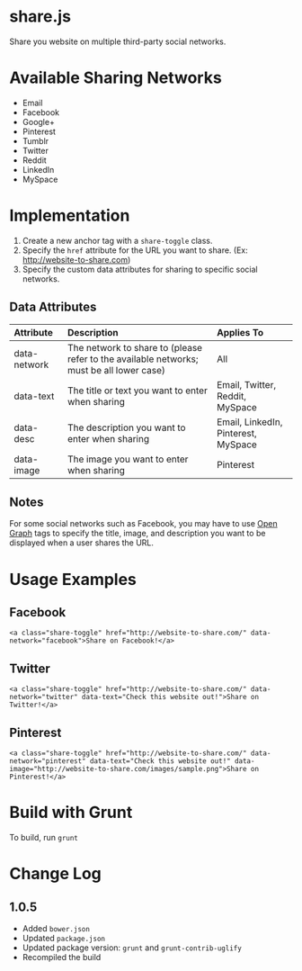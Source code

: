 share.js
========

Share you website on multiple third-party social networks.

# Available Sharing Networks
* Email
* Facebook
* Google+
* Pinterest
* Tumblr
* Twitter
* Reddit
* LinkedIn
* MySpace

# Implementation

1. Create a new anchor tag with a `share-toggle` class.
2. Specify the `href` attribute for the URL you want to share. (Ex: http://website-to-share.com)
3. Specify the custom data attributes for sharing to specific social networks.

## Data Attributes

| Attribute | Description | Applies To |
| :--- | :--- | :--- |
| data-network | The network to share to (please refer to the available networks; must be all lower case) | All |
| data-text | The title or text you want to enter when sharing | Email, Twitter, Reddit, MySpace |
| data-desc | The description you want to enter when sharing | Email, LinkedIn, Pinterest, MySpace |
| data-image | The image you want to enter when sharing | Pinterest |

## Notes

For some social networks such as Facebook, you may have to use [Open Graph](http://ogp.me/) tags to specify the title, image, and description you want to be displayed when a user shares the URL.

# Usage Examples

## Facebook
```
<a class="share-toggle" href="http://website-to-share.com/" data-network="facebook">Share on Facebook!</a>
```

## Twitter

```
<a class="share-toggle" href="http://website-to-share.com/" data-network="twitter" data-text="Check this website out!">Share on Twitter!</a>
```

## Pinterest

```
<a class="share-toggle" href="http://website-to-share.com/" data-network="pinterest" data-text="Check this website out!" data-image="http://website-to-share.com/images/sample.png">Share on Pinterest!</a>
```

# Build with Grunt

To build, run `grunt`

# Change Log

## 1.0.5
- Added `bower.json`
- Updated `package.json`
- Updated package version: `grunt` and `grunt-contrib-uglify`
- Recompiled the build